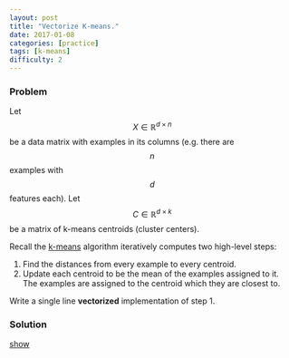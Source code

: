 ```yaml
---
layout: post
title: "Vectorize K-means."
date: 2017-01-08
categories: [practice]
tags: [k-means]
difficulty: 2
---
```


### Problem ###

Let $$X \in \mathbb{R}^{d \times n}$$ be a data matrix with examples in its
columns (e.g. there are $$n$$ examples with $$d$$ features each). Let $$C \in
\mathbb{R}^{d \times k}$$ be a matrix of k-means centroids (cluster centers).

Recall the [k-means] algorithm iteratively computes two high-level steps:

1. Find the distances from every example to every centroid.
2. Update each centroid to be the mean of the examples assigned to it. The
   examples are assigned to the centroid which they are closest to.

Write a single line **vectorized** implementation of step 1.

### Solution ###
<a id='answer-toggle' href="#" onclick="toggleDiv()">show</a>

<span id="answer-block"  style="display:none;">
We compute the distances from the $$i$$-th example to the $$j$$-th centroid in
the $$(i, j)$$-th element of a matrix $$D \in \mathbb{R}^{n \times k}$$. Note
also that the below is not computing the distance exactly, but the relative
distances (all that we need for k-means) are preserved. The exact distances
could be computed with a third term similar to the second but with the matrix
$$X$$. However this is unecessary work.

\begin{align}
D = X^T K + {\bf 1} {\bf 1}^T (K \odot K)
\end{align}

In the above $$\odot$$ is the Hadamard (elementwise) product and the $${\bf
1}$$ vectors have the size necessary for the syntax of the above statement to be
sensical (namely $$n$$ and $$d$$ respecitvly).

The line could be implemented in code with something like (using `numpy` syntax) 

```
np.dot(X.T, K) + np.sum(K**2, axis=1, keepdims=True)
```
</span>

[k-means]: https://en.wikipedia.org/wiki/K-means_clustering
